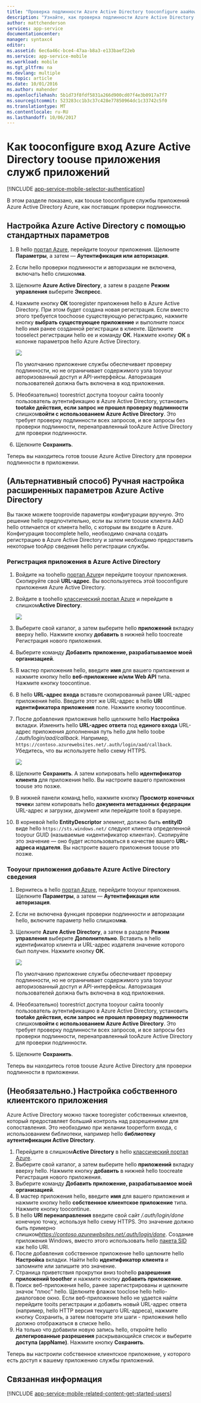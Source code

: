```yaml
---
title: "Проверка подлинности Azure Active Directory tooconfigure aaaHow для приложения службы приложений"
description: "Узнайте, как проверка подлинности Azure Active Directory tooconfigure для приложения службы приложений."
author: mattchenderson
services: app-service
documentationcenter: 
manager: syntaxc4
editor: 
ms.assetid: 6ec6a46c-bce4-47aa-b8a3-e133baef22eb
ms.service: app-service-mobile
ms.workload: mobile
ms.tgt_pltfrm: na
ms.devlang: multiple
ms.topic: article
ms.date: 10/01/2016
ms.author: mahender
ms.openlocfilehash: 5b1d73f8fdf5831a266d900cd07f4e3b0917a7f7
ms.sourcegitcommit: 523283cc1b3c37c428e77850964dc1c33742c5f0
ms.translationtype: MT
ms.contentlocale: ru-RU
ms.lasthandoff: 10/06/2017
---
```

# <a name="how-tooconfigure-your-app-service-application-toouse-azure-active-directory-login"></a>Как tooconfigure вход Azure Active Directory toouse приложения служб приложений
[!INCLUDE [app-service-mobile-selector-authentication](../../includes/app-service-mobile-selector-authentication.md)]

В этом разделе показано, как toouse tooconfigure службы приложений Azure Active Directory Azure, как поставщик проверки подлинности.

## <a name="express"> </a>Настройка Azure Active Directory с помощью стандартных параметров
1. В hello [портал Azure], перейдите tooyour приложения. Щелкните **Параметры**, а затем — **Аутентификация или авторизация**.
2. Если hello проверки подлинности и авторизации не включена, включать hello слишком**на**.
3. Щелкните **Azure Active Directory**, а затем в разделе **Режим управления** выберите **Экспресс**.
4. Нажмите кнопку **ОК** tooregister приложения hello в Azure Active Directory. При этом будет создана новая регистрация. Если вместо этого требуется toochoose существующую регистрацию, нажмите кнопку **выбрать существующее приложение** и выполните поиск hello имя ранее созданной регистрации в клиенте.
   Щелкните tooselect регистрации hello ее и команду **ОК**. Нажмите кнопку **ОК** в колонке параметров hello Azure Active Directory.
   
   ![][0]
   
   По умолчанию приложение службы обеспечивает проверку подлинности, но не ограничивает содержимого узла tooyour авторизованный доступ и API-интерфейсы. Авторизация пользователей должна быть включена в код приложения.
5. (Необязательно) toorestrict доступа tooyour сайта tooonly пользователь аутентификацию в Azure Active Directory, установить **tootake действия, если запрос не прошел проверку подлинности** слишком**войти с использованием Azure Active Directory**. Это требует проверку подлинности всех запросов, и все запросы без проверки подлинности, перенаправленный tooAzure Active Directory для проверки подлинности.
6. Щелкните **Сохранить**.

Теперь вы находитесь готов toouse Azure Active Directory для проверки подлинности в приложении.

## <a name="advanced"> </a>(Альтернативный способ) Ручная настройка расширенных параметров Azure Active Directory
Вы также можете tooprovide параметры конфигурации вручную. Это решение hello предпочтительно, если вы хотите toouse клиента AAD hello отличается от клиента hello, с которым вы входите в Azure. Конфигурация toocomplete hello, необходимо сначала создать регистрацию в Azure Active Directory и затем необходимо предоставить некоторые tooApp сведения hello регистрации службы.

### <a name="register"> </a>Регистрация приложения в Azure Active Directory
1. Войдите на toohello [портал Azure]и перейдите tooyour приложения. Скопируйте свой **URL-адрес**. Вы воспользуетесь этой tooconfigure приложения Azure Active Directory.
2. Войдите в toohello [классический портал Azure] и перейдите в слишком**Active Directory**.
   
    ![][2]
3. Выберите свой каталог, а затем выберите hello **приложений** вкладку вверху hello. Нажмите кнопку **добавить** в нижней hello toocreate Регистрация нового приложения.
4. Выберите команду **Добавить приложение, разрабатываемое моей организацией**.
5. В мастер приложения hello, введите **имя** для вашего приложения и нажмите кнопку hello **веб-приложение и/или Web API** типа. Нажмите кнопку toocontinue.
6. В hello **URL-адрес входа** вставьте скопированный ранее URL-адрес приложения hello. Введите этот же URL-адрес в hello **URI идентификатора приложения** поле. Нажмите кнопку toocontinue.
7. После добавления приложения hello щелкните hello **Настройка** вкладки. Изменить hello **URL-адрес ответа** под **единого входа** URL-адрес приложения дополненная путь hello для hello toobe */.auth/login/aad/callback*. Например, `https://contoso.azurewebsites.net/.auth/login/aad/callback`. Убедитесь, что вы используете hello схему HTTPS.
   
    ![][3]
8. Щелкните **Сохранить**. А затем копировать hello **идентификатор клиента** для приложения hello. Вы настроите вашего приложения toouse это позже.
9. В нижней панели команд hello, нажмите кнопку **Просмотр конечных точек**и затем копировать hello **документа метаданных федерации** URL-адрес и загрузки, документ или перейдите tooit в браузере.
10. В корневой hello **EntityDescriptor** элемент, должно быть **entityID** виде hello `https://sts.windows.net/` следуют клиента определенной tooyour GUID (называемые «идентификатор клиента»). Скопируйте это значение — оно будет использоваться в качестве вашего **URL-адреса издателя**. Вы настроите вашего приложения toouse это позже.

### <a name="secrets"></a>Tooyour приложения добавьте Azure Active Directory сведения
1. Вернитесь в hello [портал Azure], перейдите tooyour приложения. Щелкните **Параметры**, а затем — **Аутентификация или авторизация**.
2. Если не включена функция проверки подлинности и авторизации hello, включите параметр hello слишком**на**.
3. Щелкните **Azure Active Directory**, а затем в разделе **Режим управления** выберите **Дополнительно**. Вставить в hello идентификатор клиента и URL-адрес издателя значение которого был получен. Нажмите кнопку **ОК**.
   
   ![][1]
   
   По умолчанию приложение службы обеспечивает проверку подлинности, но не ограничивает содержимого узла tooyour авторизованный доступ и API-интерфейсы. Авторизация пользователей должна быть включена в код приложения.
4. (Необязательно) toorestrict доступа tooyour сайта tooonly пользователь аутентификацию в Azure Active Directory, установить **tootake действия, если запрос не прошел проверку подлинности** слишком**войти с использованием Azure Active Directory**. Это требует проверку подлинности всех запросов, и все запросы без проверки подлинности, перенаправленный tooAzure Active Directory для проверки подлинности.
5. Щелкните **Сохранить**.

Теперь вы находитесь готов toouse Azure Active Directory для проверки подлинности в приложении.

## <a name="optional-configure-a-native-client-application"></a>(Необязательно.) Настройка собственного клиентского приложения
Azure Active Directory можно также tooregister собственных клиентов, который предоставляет больший контроль над разрешениями для сопоставления. Это необходимо при желании tooperform входа, с использованием библиотеки, например hello **библиотеку аутентификации Active Directory**.

1. Перейдите в слишком**Active Directory** в hello [классический портал Azure].
2. Выберите свой каталог, а затем выберите hello **приложений** вкладку вверху hello. Нажмите кнопку **добавить** в нижней hello toocreate Регистрация нового приложения.
3. Выберите команду **Добавить приложение, разрабатываемое моей организацией**.
4. В мастер приложения hello, введите **имя** для вашего приложения и нажмите кнопку hello **собственное клиентское приложение** типа. Нажмите кнопку toocontinue.
5. В hello **URI перенаправления** введите свой сайт */.auth/login/done* конечную точку, используя hello схему HTTPS. Это значение должно быть примерно слишком*https://contoso.azurewebsites.net/.auth/login/done*. Создание приложения Windows, вместо этого использовать hello [пакета SID](app-service-mobile-dotnet-how-to-use-client-library.md#package-sid) как hello URI.
6. После добавления собственное приложение hello щелкните hello **Настройка** вкладки. Найти hello **идентификатор клиента** и запомните или запишите это значение.
7. Страница приветствия прокрутки вниз toohello **разрешения приложений tooother** и нажмите кнопку **добавить приложение**.
8. Поиск веб-приложения hello, ранее зарегистрированы и щелкните значок "плюс" hello. Щелкните флажок tooclose hello hello-диалоговое окно. Если веб-приложение hello не удается найти перейдите tooits регистрации и добавить новый URL-адрес ответа (например, hello HTTP версия текущего URL-адреса), нажмите кнопку Сохранить, а затем повторите эти шаги - приложения hello должно отображаться в списке hello.
9. На только что добавили новую запись hello, откройте hello **делегированные разрешения** раскрывающийся список и выберите **доступа (appName)**. Нажмите кнопку **Сохранить**.

Теперь вы настроили собственное клиентское приложение, у которого есть доступ к вашему приложению службы приложений.

## <a name="related-content"> </a>Связанная информация
[!INCLUDE [app-service-mobile-related-content-get-started-users](../../includes/app-service-mobile-related-content-get-started-users.md)]

<!-- Images. -->

[0]: ./media/app-service-mobile-how-to-configure-active-directory-authentication/mobile-app-aad-express-settings.png
[1]: ./media/app-service-mobile-how-to-configure-active-directory-authentication/mobile-app-aad-advanced-settings.png
[2]: ./media/app-service-mobile-how-to-configure-active-directory-authentication/app-service-navigate-aad.png
[3]: ./media/app-service-mobile-how-to-configure-active-directory-authentication/app-service-aad-app-configure.png

<!-- URLs. -->

[портал Azure]: https://portal.azure.com/
[классический портал Azure]: https://manage.windowsazure.com/
[alternative method]:#advanced
